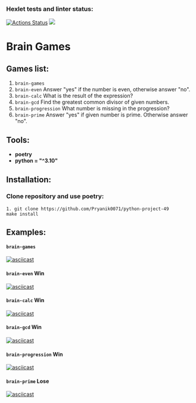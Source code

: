 ### Hexlet tests and linter status:
[![Actions Status](https://github.com/Pryanik0071/python-project-49/workflows/hexlet-check/badge.svg)](https://github.com/Pryanik0071/python-project-49/actions)
<a href="https://codeclimate.com/github/Pryanik0071/python-project-49/maintainability"><img src="https://api.codeclimate.com/v1/badges/25c0444b0fb1faefd1c7/maintainability" /></a>

# Brain Games
## Games list:
1. `brain-games`
2. `brain-even` Answer "yes" if the number is even, otherwise answer "no".
3. `brain-calc` What is the result of the expression?
4. `brain-gcd` Find the greatest common divisor of given numbers.
5. `brain-progression` What number is missing in the progression?
6. `brain-prime` Answer "yes" if given number is prime. Otherwise answer "no".

## Tools:
+ **poetry**
+ **python = "^3.10"**

## Installation:
### Clone repository and use poetry:
    1. git clone https://github.com/Pryanik0071/python-project-49
    make install

## Examples:
#### `brain-games`
[![asciicast](https://asciinema.org/a/r6S8EBauQRqNfeDLjwZPdodtv.svg)](https://asciinema.org/a/r6S8EBauQRqNfeDLjwZPdodtv)

#### `brain-even` Win
[![asciicast](https://asciinema.org/a/fwAQRljrITReGoFw3TgHZs9nL.svg)](https://asciinema.org/a/fwAQRljrITReGoFw3TgHZs9nL)

#### `brain-calc` Win
[![asciicast](https://asciinema.org/a/ELUP6E6eQ5mAyUMclHONVCbf3.svg)](https://asciinema.org/a/ELUP6E6eQ5mAyUMclHONVCbf3)

#### `brain-gcd` Win
[![asciicast](https://asciinema.org/a/MhvYKaStKnBaV4eOGPScdhnYR.svg)](https://asciinema.org/a/MhvYKaStKnBaV4eOGPScdhnYR)

#### `brain-progression` Win
[![asciicast](https://asciinema.org/a/VPdescUySGsEPJ0TViVgzg5yc.svg)](https://asciinema.org/a/VPdescUySGsEPJ0TViVgzg5yc)

#### `brain-prime` Lose
[![asciicast](https://asciinema.org/a/ZUBvPAtyD76Qra26XHn6jYBuc.svg)](https://asciinema.org/a/ZUBvPAtyD76Qra26XHn6jYBuc)